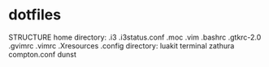 # dotfiles
STRUCTURE
home directory:
				.i3
				.i3status.conf
				.moc
				.vim
				.bashrc
				.gtkrc-2.0
				.gvimrc
				.vimrc
				.Xresources
.config directory:
				luakit
				terminal
				zathura
				compton.conf
				dunst
